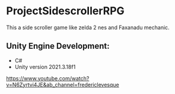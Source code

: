 # ProjectSidescrollerRPG
This a side scroller game like zelda 2 nes and Faxanadu mechanic.

## Unity Engine Development:
- C#
- Unity version 2021.3.18f1

https://www.youtube.com/watch?v=N6Zyrtvi4JE&ab_channel=fredericlevesque
